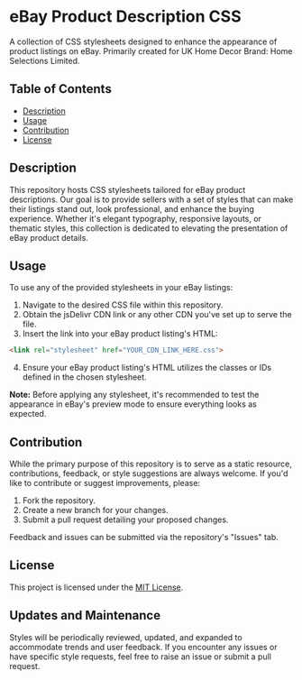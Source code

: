 # eBay Product Description CSS

A collection of CSS stylesheets designed to enhance the appearance of product listings on eBay. Primarily created for UK Home Decor Brand: Home Selections Limited.

## Table of Contents

- [Description](#description)
- [Usage](#usage)
- [Contribution](#contribution)
- [License](#license)

## Description

This repository hosts CSS stylesheets tailored for eBay product descriptions. Our goal is to provide sellers with a set of styles that can make their listings stand out, look professional, and enhance the buying experience. Whether it's elegant typography, responsive layouts, or thematic styles, this collection is dedicated to elevating the presentation of eBay product details.

## Usage

To use any of the provided stylesheets in your eBay listings:

1. Navigate to the desired CSS file within this repository.
2. Obtain the jsDelivr CDN link or any other CDN you've set up to serve the file.
3. Insert the link into your eBay product listing's HTML:

```html
<link rel="stylesheet" href="YOUR_CDN_LINK_HERE.css">
```
4. Ensure your eBay product listing's HTML utilizes the classes or IDs defined in the chosen stylesheet.

**Note:** Before applying any stylesheet, it's recommended to test the appearance in eBay's preview mode to ensure everything looks as expected.

## Contribution

While the primary purpose of this repository is to serve as a static resource, contributions, feedback, or style suggestions are always welcome. If you'd like to contribute or suggest improvements, please:

1. Fork the repository.
2. Create a new branch for your changes.
3. Submit a pull request detailing your proposed changes.

Feedback and issues can be submitted via the repository's "Issues" tab.

## License

This project is licensed under the [MIT License](LICENSE.md).

## Updates and Maintenance

Styles will be periodically reviewed, updated, and expanded to accommodate trends and user feedback. If you encounter any issues or have specific style requests, feel free to raise an issue or submit a pull request.
